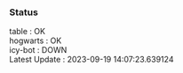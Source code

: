 ### Status


table : OK  
hogwarts : OK  
icy-bot : DOWN  
Latest Update : 2023-09-19 14:07:23.639124
